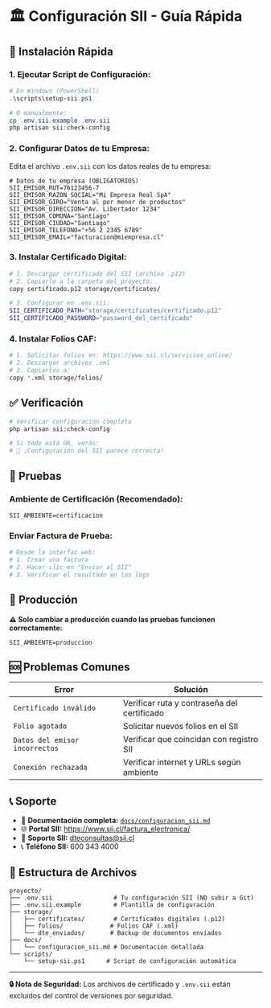 # 🏛️ Configuración SII - Guía Rápida

## 🚀 **Instalación Rápida**

### **1. Ejecutar Script de Configuración:**
```powershell
# En Windows (PowerShell)
.\scripts\setup-sii.ps1

# O manualmente:
cp .env.sii.example .env.sii
php artisan sii:check-config
```

### **2. Configurar Datos de tu Empresa:**
Edita el archivo `.env.sii` con los datos reales de tu empresa:

```env
# Datos de tu empresa (OBLIGATORIOS)
SII_EMISOR_RUT=76123456-7
SII_EMISOR_RAZON_SOCIAL="Mi Empresa Real SpA"
SII_EMISOR_GIRO="Venta al por menor de productos"
SII_EMISOR_DIRECCION="Av. Libertador 1234"
SII_EMISOR_COMUNA="Santiago"
SII_EMISOR_CIUDAD="Santiago"
SII_EMISOR_TELEFONO="+56 2 2345 6789"
SII_EMISOR_EMAIL="facturacion@miempresa.cl"
```

### **3. Instalar Certificado Digital:**
```bash
# 1. Descargar certificado del SII (archivo .p12)
# 2. Copiarlo a la carpeta del proyecto:
copy certificado.p12 storage/certificates/

# 3. Configurar en .env.sii:
SII_CERTIFICADO_PATH="storage/certificates/certificado.p12"
SII_CERTIFICADO_PASSWORD="password_del_certificado"
```

### **4. Instalar Folios CAF:**
```bash
# 1. Solicitar folios en: https://www.sii.cl/servicios_online/
# 2. Descargar archivos .xml
# 3. Copiarlos a:
copy *.xml storage/folios/
```

## ✅ **Verificación**

```bash
# Verificar configuración completa
php artisan sii:check-config

# Si todo está OK, verás:
# 🎉 ¡Configuración del SII parece correcta!
```

## 🧪 **Pruebas**

### **Ambiente de Certificación (Recomendado):**
```env
SII_AMBIENTE=certificacion
```

### **Enviar Factura de Prueba:**
```bash
# Desde la interfaz web:
# 1. Crear una factura
# 2. Hacer clic en "Enviar al SII"
# 3. Verificar el resultado en los logs
```

## 🚀 **Producción**

**⚠️ Solo cambiar a producción cuando las pruebas funcionen correctamente:**

```env
SII_AMBIENTE=produccion
```

## 🆘 **Problemas Comunes**

| Error | Solución |
|-------|----------|
| `Certificado inválido` | Verificar ruta y contraseña del certificado |
| `Folio agotado` | Solicitar nuevos folios en el SII |
| `Datos del emisor incorrectos` | Verificar que coincidan con registro SII |
| `Conexión rechazada` | Verificar internet y URLs según ambiente |

## 📞 **Soporte**

- 📖 **Documentación completa:** [`docs/configuracion_sii.md`](docs/configuracion_sii.md)
- 🌐 **Portal SII:** https://www.sii.cl/factura_electronica/
- 📧 **Soporte SII:** dteconsultas@sii.cl
- 📞 **Teléfono SII:** 600 343 4000

## 📂 **Estructura de Archivos**

```
proyecto/
├── .env.sii                 # Tu configuración SII (NO subir a Git)
├── .env.sii.example         # Plantilla de configuración
├── storage/
│   ├── certificates/        # Certificados digitales (.p12)
│   ├── folios/             # Folios CAF (.xml)
│   └── dte_enviados/       # Backup de documentos enviados
├── docs/
│   └── configuracion_sii.md # Documentación detallada
└── scripts/
    └── setup-sii.ps1      # Script de configuración automática
```

---

**🔒 Nota de Seguridad:** Los archivos de certificado y `.env.sii` están excluidos del control de versiones por seguridad.
